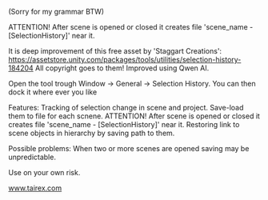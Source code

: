 (Sorry for my grammar BTW)

ATTENTION!
After scene is opened or closed it creates file 'scene_name - [SelectionHistory]' near it. 

It is deep improvement of this free asset by 'Staggart Creations': https://assetstore.unity.com/packages/tools/utilities/selection-history-184204
All copyright goes to them!
Improved using Qwen AI.

Open the tool trough
     Window -> General -> Selection History. 
     You can then dock it where ever you like

Features:
    Tracking of selection change in scene and project.
    Save-load them to file for each scnene.
           ATTENTION!
           After scene is opened or closed it creates file 'scene_name - [SelectionHistory]' near it. 
   Restoring link to scene objects in hierarchy by saving path to them.

Possible problems:
   When two or more scenes are opened saving may be unpredictable.

Use on your own risk.

www.tairex.com
